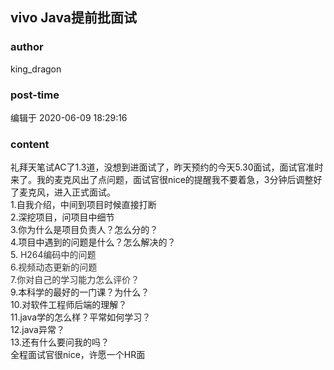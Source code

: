 ## vivo Java提前批面试
### author 
king_dragon
### post-time 

编辑于  2020-06-09 18:29:16
### content 
<div class="post-topic-des nc-post-content">
 <div>
  礼拜天笔试AC了1.3道，没想到进面试了，昨天预约的今天5.30面试，面试官准时来了。我的麦克风出了点问题，面试官很nice的提醒我不要着急，3分钟后调整好了麦克风，进入正式面试。
 </div>
 <div>
  1.自我介绍，中间到项目时候直接打断
 </div>
 <div>
  2.深挖项目，问项目中细节
 </div>
 <div>
  3.你为什么是项目负责人？怎么分的？
 </div>
 <div>
  4.项目中遇到的问题是什么？怎么解决的？
 </div>
 <div>
  5.
  <span style="color:#333333;">
   H264编码中的问题
  </span>
 </div>
 <div>
  <span style="color:#333333;">
   6.视频动态更新的问题
  </span>
 </div>
 <div>
  <span style="color:#333333;">
   7.你对自己的学习能力怎么评价？
  </span>
 </div>
 <div>
  9.本科学的最好的一门课？为什么？
 </div>
 <div>
  10.对软件工程师后端的理解？
 </div>
 <div>
  11.java学的怎么样？平常如何学习？
 </div>
 <div>
  12.java异常？
 </div>
 <div>
  13.还有什么要问我的吗？
 </div>
 <div>
  全程面试官很nice，许愿一个HR面
 </div>
</div>
